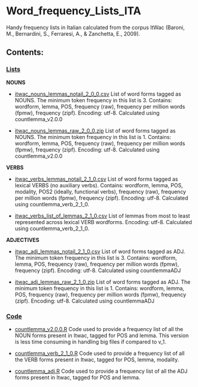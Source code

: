 # Word_frequency_Lists_ITA
Handy frequency lists in Italian calculated from the corpus ItWac (Baroni, M., Bernardini, S., Ferraresi, A., & Zanchetta, E., 2009).

## Contents: 
### [Lists](https://github.com/franfranz/Word_Frequency_Lists_ITA)
**NOUNS** 
* [itwac_nouns_lemmas_notail_2_0_0.csv](https://github.com/franfranz/Word_Frequency_Lists_ITA/blob/main/itwac_nouns_lemmas_notail_2_0_0.csv) List of word forms tagged as NOUNS. The minimum token frequency in this list is 3. 
  Contains: wordform, lemma, POS, frequency (raw), frequency per million words (fpmw), frequency (zipf). Encoding: utf-8. Calculated using countlemma_v2.0.0
 
 * [itwac_nouns_lemmas_raw_2_0_0.zip](https://github.com/franfranz/Word_Frequency_Lists_ITA/blob/main/itwac_nouns_lemmas_raw_2_0_0.zip) List of word forms tagged as NOUNS. The minimum token frequency in this list is 1. 
  Contains: wordform, lemma, POS, frequency (raw), frequency per million words (fpmw), frequency (zipf). Encoding: utf-8. Calculated using countlemma_v2.0.0

**VERBS** 
* [itwac_verbs_lemmas_notail_2_1_0.csv](https://github.com/franfranz/Word_Frequency_Lists_ITA/blob/main/itwac_verbs_lemmas_notail_2_1_0.csv) List of word forms tagged as lexical VERBS (no auxiliary verbs). 
  Contains: wordform, lemma, POS, modality, POS2 (ideally, functional verbs), frequency (raw), frequency per million words (fpmw), frequency (zipf).  Encoding: utf-8. Calculated using countlemma_verb_2_1_0.
  
* [itwac_verbs_list_of_lemmas_2_1_0.csv](https://github.com/franfranz/Word_Frequency_Lists_ITA/blob/main/itwac_verbs_list_of_lemmas_2_1_0.csv) List of lemmas from most to least represented across lexical VERB wordforms. Encoding: utf-8. Calculated using countlemma_verb_2_1_0.
  
**ADJECTIVES**
* [itwac_adj_lemmas_notail_2_1_0.csv](https://github.com/franfranz/Word_Frequency_Lists_ITA/blob/main/itwac_adj_lemmas_notail_2_1_0.csv) List of word forms tagged as ADJ. The minimum token frequency in this list is 3. 
  Contains: wordform, lemma, POS, frequency (raw), frequency per million words (fpmw), frequency (zipf). Encoding: utf-8. Calculated using countlemmaADJ

* [itwac_adj_lemmas_raw_2_1_0.zip](https://github.com/franfranz/Word_Frequency_Lists_ITA/blob/main/itwac_adj_lemmas_raw_2_1_0.zip) List of word forms tagged as ADJ. The minimum token frequency in this list is 1. 
  Contains: wordform, lemma, POS, frequency (raw), frequency per million words (fpmw), frequency (zipf). Encoding: utf-8. Calculated using countlemmaADJ


### [Code](https://github.com/franfranz/Word_Frequency_Lists_ITA/tree/main/Code)  
* [countlemma_v2.0.0.R](https://github.com/franfranz/Word_Frequency_Lists_ITA/blob/main/countlemma_v2_0_0.R) Code used to provide a frequency list of all the NOUN forms present in Itwac, tagged for POS and lemma. 
    This version is less time consuming in handling big files if compared to v_1. 
    
* [countlemma_verb_2_1_0.R](https://github.com/franfranz/Word_Frequency_Lists_ITA/blob/main/countlemma_verb_2_1_0.R) Code used to provide a frequency list of all the VERB forms present in Itwac, tagged for POS, lemma, modality. 

* [countlemma_adj.R](https://github.com/franfranz/Word_Frequency_Lists_ITA/blob/main/Code/countlemma_adj.R) Code used to provide a frequency list of all the ADJ forms present in Itwac, tagged for POS and lemma. 
 
 
